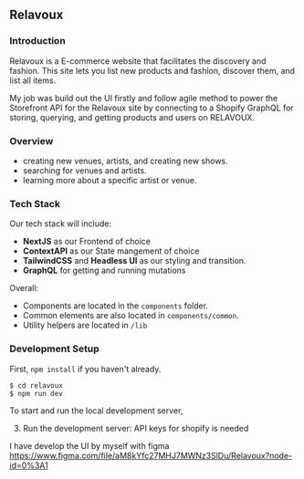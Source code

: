 Relavoux
-----

### Introduction

Relavoux is a E-commerce website that facilitates the discovery and fashion. This site lets you list new products and fashion, discover them, and list all items.

My job was build out the UI firstly and follow agile method to power the Storefront API for the Relavoux site by connecting to a Shopify GraphQL for storing, querying, and getting products and users on RELAVOUX.

### Overview

* creating new venues, artists, and creating new shows.
* searching for venues and artists.
* learning more about a specific artist or venue.


### Tech Stack

Our tech stack will include:


* **NextJS** as our Frontend of choice
* **ContextAPI** as our State mangement of choice
* **TailwindCSS** and **Headless UI** as our styling and transition.
* **GraphQL** for getting and running mutations


Overall:
* Components are located in the `components` folder.
* Common elements are also located in `components/common`.
* Utility helpers are located in `/lib`





### Development Setup

First, ```npm install``` if you haven't already.

  ```
  $ cd relavoux
  $ npm run dev
  ```

To start and run the local development server,

3. Run the development server:
 API keys for shopify is needed 
 

I have develop the UI by myself with figma
https://www.figma.com/file/aM8kYfc27MHJ7MWNz3SlDu/Relavoux?node-id=0%3A1
